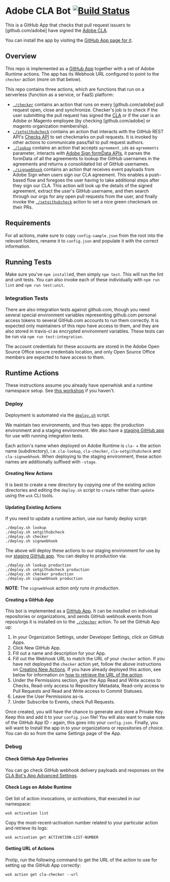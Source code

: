 # Adobe CLA Bot [![Build Status](https://travis-ci.com/adobe/cla-bot.svg?branch=master)](https://travis-ci.com/adobe/cla-bot)

This is a GitHub App that checks that pull request issuers to [github.com/adobe]
have signed the [Adobe CLA][cla].

You can install the app by visiting the [GitHub App page for it][apppage].

## Overview

This repo is implemented as a [GitHub App][apppage] together with a set of Adobe
Runtime actions. The app has its Webhook URL configured to point to the `checker`
action (more on that below).

This repo contains three actions, which are functions that run on a serverless
(function as a service, or FaaS) platform:

- [`./checker`][checker] contains an action that runs on every [github.com/adobe]
  pull request open, close and synchronize. Checker's job is to check if the user
  submitting the pull request has signed the [CLA][cla] or if the user is an Adobe or
  Magento employee (by checking [github.com/adobe] or magento organization membership).
- [`./setgithubcheck`][setgithubcheck] contains an action that interacts with the
  GitHub REST API's [Checks API](https://developer.github.com/v3/checks/runs) to
  set checkmarks on pull requests. It is invoked by other actions to communicate
  pass/fail to pull request authors.
- [`./lookup`][lookup] contains an action that accepts `agreement_id`s as `agreements`
  parameter, interacts with [Adobe Sign formData APIs][formdataapi], it parses the
  formData of all the agreements to lookup the GitHub usernames in the agreements
  and returns a consolidated list of GitHub usernames.
- [`./signwebhook`][signwebhook] contains an action that receives event payloads
  from Adobe Sign when users sign our CLA agreement. This enables a push-based
  flow and foregoes the user having to take additional steps after they sign our
  CLA. This action will look up the details of the signed agreement, extract the
  user's GitHub username, and then search through our orgs for any open pull
  requests from the user, and finally invoke the [`./setgithubcheck`][setgithubcheck]
  action to set a nice green checkmark on their PRs.

## Requirements

For all actions, make sure to copy `config-sample.json` from the root into the
relevant folders, rename it to `config.json` and populate it with the correct
information.

## Running Tests

Make sure you've `npm install`ed, then simply `npm test`. This will run the lint
and unit tests. You can also invoke each of these individually with `npm run
lint` and `npm run test:unit`.

### Integration Tests

There are also integration tests against github.com, though you need several
special environment variables representing github.com personal access tokens to
several GitHub.com accounts to run them correctly. It is expected only maintainers
of this repo have access to them, and they are also stored in travis-ci as encrypted
environment variables. These tests can be run via `npm run test:integration`.

The account credentials for these accounts are stored in the Adobe Open Source
Office secure credentials location, and only Open Source Office members are
expected to have access to them.

## Runtime Actions

These instructions assume you already have openwhisk and a runtime namespace
setup. See [this workshop](https://hirenoble.github.io/Marriott-Workshop/) if
you haven't.

### Deploy

Deployment is automated via the [`deploy.sh`](https://github.com/adobe/cla-bot/tree/master/deploy.sh)
script.

We maintain two environments, and thus two apps: the production environment and
a staging environment. We also have a [staging GitHub app][stagingapppage] for
use with running integration tests.

Each action's name when deployed on Adobe Runtime is `cla-` + the action name
(subdirectory), i.e. `cla-lookup`, `cla-checker`, `cla-setgithubcheck` and
`cla-signwebhook`. When deploying to the staging environment, these action names
are additionally suffixed with `-stage`.

#### Creating New Actions

It is best to create a new directory by copying one of the existing action
directories and editing the `deploy.sh` script to `create` rather than `update`
using the `wsk` CLI tools.

#### Updating Existing Actions

If you need to update a runtime action, use our handy deploy script:

```
./deploy.sh lookup
./deploy.sh setgithubcheck
./deploy.sh checker
./deploy.sh signwebhook
```

The above will deploy these actions to our staging environment for use by our
[staging GitHub app][stagingapppage]. You can deploy to production via:

```
./deploy.sh lookup production
./deploy.sh setgithubcheck production
./deploy.sh checker production
./deploy.sh signwebhook production
```

**NOTE**: The `signwebhook` action _only runs in production_.

#### Creating a GitHub App

This bot is implemented as a [GitHub
App](https://developer.github.com/apps/building-github-apps/). It can be
installed on individual repositories or organizations, and sends GitHub webhook
events from repos/orgs it is installed on to the [`./checker`][checker]
action. To set the GitHub App up:

1. In your Organization Settings, under Developer Settings, click on GitHub
   Apps.
2. Click New GitHub App.
3. Fill out a name and description for your App.
4. Fill out the Webhook URL to match the URL of your `checker` action. If you
   have not deployed the `checker` action yet, follow the above instructions on
   [Creating New Actions](#creating-new-actions). If you have already deployed
   this action, see below for information on [how to retrieve the URL of the
   action](#getting-urls-of-actions).
5. Under the Permissions section, give the App Read and Write access to Checks,
   Read-only access to Repository Metadata, Read-only access to Pull Requests
   and Read and Write access to Commit Statuses.
6. Leave the User Permissions as-is.
7. Under Subscribe to Events, check Pull Requests.

Once created, you will have the chance to generate and store a Private Key. Keep
this and add it to your `config.json` file! You will also want to make note of
the GitHub App ID - again, this goes into your `config.json`. Finally, you will
want to Install the app in to your organizations or repositories of choice. You
can do so from the same Settings page of the App.

### Debug

#### Check GitHub App Deliveries

You can go check GitHub webhook delivery payloads and responses on the [CLA Bot's
App Advanced
Settings](https://github.com/organizations/adobe/settings/apps/adobe-cla-bot/advanced).

#### Check Logs on Adobe Runtime

Get list of action invocations, or _activations_, that executed in our namespace:

```
wsk activation list
```

Copy the most-recent-activation number related to your particular action and
retrieve its logs:

```
wsk activation get ACTIVATION-LIST-NUMBER
```

#### Getting URL of Actions

Protip, run the following command to get the URL of the action to use for
setting up the GitHub App correctly:

```
wsk action get cla-checker --url
```

[cla]: https://opensource.adobe.com/cla.html
[apppage]: https://github.com/apps/adobe-cla-bot
[stagingapppage]: https://github.com/apps/adobe-cla-bot-staging
[checker]: https://github.com/adobe/cla-bot/tree/master/checker
[setgithubcheck]: https://github.com/adobe/cla-bot/tree/master/setgithubcheck
[lookup]: https://github.com/adobe/cla-bot/tree/master/lookup
[signwebhook]: https://github.com/adobe/cla-bot/tree/master/signwebhook
[formdataapi]: https://corporate.na1.echosign.com/public/docs/restapi/v5#!/agreements/getFormData
